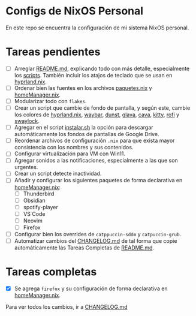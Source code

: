 # Configs de NixOS Personal

En este repo se encuentra la configuración de mi sistema NixOS personal.


# Tareas pendientes

- [ ] Arreglar [README.md](README.md), explicando todo con más detalle, especialmente los [scripts](scripts/). También incluir los atajos de teclado que se usan en [hyprland.nix](nixos/dotFiles/hyprland.nix).
- [ ] Ordenar bien las fuentes en los archivos [paquetes.nix](nixos/paquetes.nix) y [homeManager.nix](nixos/homeManager.nix).
- [ ] Modularizar todo con `flakes`.
- [ ] Crear un script que cambie de fondo de pantalla, y según este, cambie los colores de [hyprland.nix](nixos/dotFiles/hyprland.nix), [waybar](nixos/dotFiles/waybar.nix), [dunst](nixos/dotFiles/dunst.nix), [glava](nixos/dotFiles/glava.nix), [cava](nixos/dotFiles/cava.nix), [kitty](nixos/dotFiles/kitty.nix), [rofi](nixos/dotFiles/rofi.nix) y [swaylock](nixos/dotFiles/swaylock.nix).
- [ ] Agregar en el script [instalar.sh](scripts/instalar.sh) la opción para descargar automáticamente los fondos de pantallas de Google Drive.
- [ ] Reordenar archivos de configuración `.nix` para que exista mayor consistencia con los nombres y sus contenidos.
- [ ] Configurar virtualización para VM con Win11.
- [ ] Agregar sonidos a las notificaciones, especialmente a las que son urgentes.
- [ ] Crear un script detecte inactividad.
- [ ] Añadir y configurar los siguientes paquetes de forma declarativa en [homeManager.nix](nixos/homeManager.nix):
    - [ ] Thunderbird
    - [ ] Obsidian
    - [ ] spotify-player
    - [ ] VS Code
    - [ ] Neovim
    - [ ] Firefox
- [ ] Configurar bien los overrides de `catppuccin-sddm` y `catpuccin-grub`.
- [ ] Automatizar cambios del [CHANGELOG.md](CHANGELOG.md) de tal forma que copie automáticamente las Tareas Completas de [README.md](README.md).

# Tareas completas
- [x] Se agrega `firefox` y su configuración de forma declarativa en [homeManager.nix](nixos/homeManager.nix).
  
Para ver todos los cambios, ir a [CHANGELOG.md](CHANGELOG.md)
